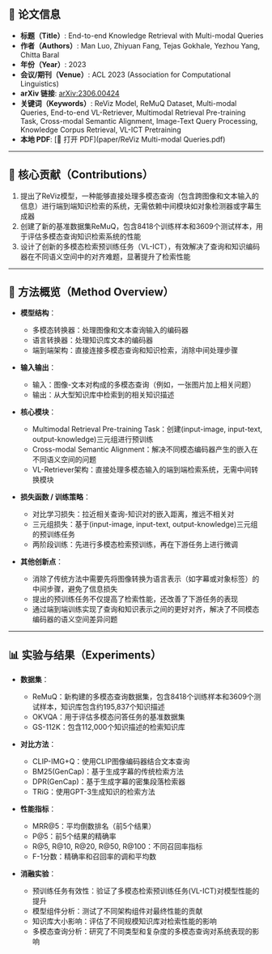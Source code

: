 ## 📘 论文信息

- **标题（Title）**: End-to-end Knowledge Retrieval with Multi-modal Queries
- **作者（Authors）**: Man Luo, Zhiyuan Fang, Tejas Gokhale, Yezhou Yang, Chitta Baral
- **年份（Year）**: 2023
- **会议/期刊（Venue）**: ACL 2023 (Association for Computational Linguistics) 
- **arXiv 链接**: [arXiv:2306.00424](https://arxiv.org/abs/2306.00424)
- **关键词（Keywords）**: ReViz Model, ReMuQ Dataset, Multi-modal Queries, End-to-end VL-Retriever, Multimodal Retrieval Pre-training Task, Cross-modal Semantic Alignment, Image-Text Query Processing, Knowledge Corpus Retrieval, VL-ICT Pretraining
- **本地 PDF**: [📂 打开 PDF](paper/ReViz Multi-modal Queries.pdf)

---

## 🎯 核心贡献（Contributions）

1. 提出了ReViz模型，一种能够直接处理多模态查询（包含跨图像和文本输入的信息）进行端到端知识检索的系统，无需依赖中间模块如对象检测器或字幕生成器 
2. 创建了新的基准数据集ReMuQ，包含8418个训练样本和3609个测试样本，用于评估多模态查询知识检索系统的性能 
3. 设计了创新的多模态检索预训练任务（VL-ICT），有效解决了查询和知识编码器在不同语义空间中的对齐难题，显著提升了检索性能 

---

## 🧠 方法概览（Method Overview）

- **模型结构**：
  - 多模态转换器：处理图像和文本查询输入的编码器
  - 语言转换器：处理知识库文本的编码器
  - 端到端架构：直接连接多模态查询和知识检索，消除中间处理步骤

- **输入输出**：
  - 输入：图像-文本对构成的多模态查询（例如，一张图片加上相关问题）
  - 输出：从大型知识库中检索到的相关知识描述

- **核心模块**：
  - Multimodal Retrieval Pre-training Task：创建(input-image, input-text, output-knowledge)三元组进行预训练 
  - Cross-modal Semantic Alignment：解决不同模态编码器产生的嵌入在不同语义空间的问题
  - VL-Retriever架构：直接处理多模态输入的端到端检索系统，无需中间转换模块

- **损失函数 / 训练策略**：
  - 对比学习损失：拉近相关查询-知识对的嵌入距离，推远不相关对
  - 三元组损失：基于(input-image, input-text, output-knowledge)三元组的预训练任务
  - 两阶段训练：先进行多模态检索预训练，再在下游任务上进行微调

- **其他创新点**：
  - 消除了传统方法中需要先将图像转换为语言表示（如字幕或对象标签）的中间步骤，避免了信息损失 
  - 提出的预训练任务不仅提高了检索性能，还改善了下游任务的表现 
  - 通过端到端训练实现了查询和知识表示之间的更好对齐，解决了不同模态编码器的语义空间差异问题

---

## 📊 实验与结果（Experiments）

- **数据集**：
  - ReMuQ：新构建的多模态查询数据集，包含8418个训练样本和3609个测试样本，知识库包含约195,837个知识描述 
  - OKVQA：用于评估多模态问答任务的基准数据集
  - GS-112K：包含112,000个知识描述的检索知识库

- **对比方法**：
  - CLIP-IMG+Q：使用CLIP图像编码器结合文本查询
  - BM25(GenCap)：基于生成字幕的传统检索方法
  - DPR(GenCap)：基于生成字幕的密集段落检索器
  - TRiG：使用GPT-3生成知识的检索方法 

- **性能指标**：
  - MRR@5：平均倒数排名（前5个结果）
  - P@5：前5个结果的精确率
  - R@5, R@10, R@20, R@50, R@100：不同召回率指标
  - F-1分数：精确率和召回率的调和平均数

- **消融实验**：
  - 预训练任务有效性：验证了多模态检索预训练任务(VL-ICT)对模型性能的提升 
  - 模型组件分析：测试了不同架构组件对最终性能的贡献
  - 知识库大小影响：评估了不同规模知识库对检索性能的影响
  - 多模态查询分析：研究了不同类型和复杂度的多模态查询对系统表现的影响 